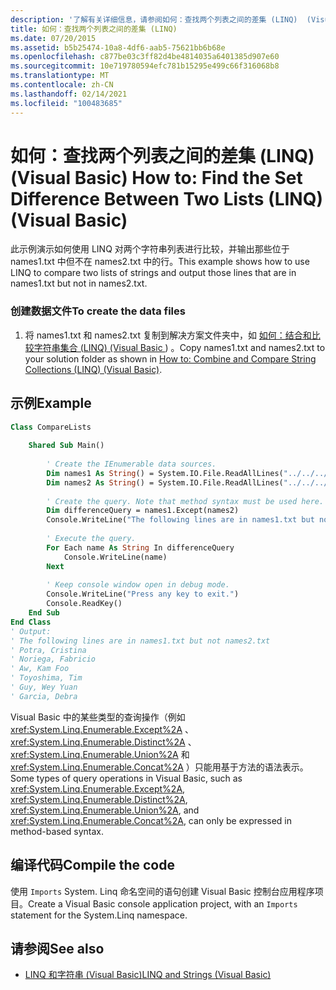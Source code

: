 ```yaml
---
description: '了解有关详细信息，请参阅如何：查找两个列表之间的差集 (LINQ)  (Visual Basic) '
title: 如何：查找两个列表之间的差集 (LINQ)
ms.date: 07/20/2015
ms.assetid: b5b25474-10a8-4df6-aab5-75621bb6b68e
ms.openlocfilehash: c877be03c3ff82d4be4814035a6401385d907e60
ms.sourcegitcommit: 10e719780594efc781b15295e499c66f316068b8
ms.translationtype: MT
ms.contentlocale: zh-CN
ms.lasthandoff: 02/14/2021
ms.locfileid: "100483685"
---
```

# <a name="how-to-find-the-set-difference-between-two-lists-linq-visual-basic"></a><span data-ttu-id="24e3e-103">如何：查找两个列表之间的差集 (LINQ)  (Visual Basic) </span><span class="sxs-lookup"><span data-stu-id="24e3e-103">How to: Find the Set Difference Between Two Lists (LINQ) (Visual Basic)</span></span>

<span data-ttu-id="24e3e-104">此示例演示如何使用 LINQ 对两个字符串列表进行比较，并输出那些位于 names1.txt 中但不在 names2.txt 中的行。</span><span class="sxs-lookup"><span data-stu-id="24e3e-104">This example shows how to use LINQ to compare two lists of strings and output those lines that are in names1.txt but not in names2.txt.</span></span>  
  
### <a name="to-create-the-data-files"></a><span data-ttu-id="24e3e-105">创建数据文件</span><span class="sxs-lookup"><span data-stu-id="24e3e-105">To create the data files</span></span>  
  
1. <span data-ttu-id="24e3e-106">将 names1.txt 和 names2.txt 复制到解决方案文件夹中，如 [如何：结合和比较字符串集合 (LINQ)  (Visual Basic ](how-to-combine-and-compare-string-collections-linq.md)) 。</span><span class="sxs-lookup"><span data-stu-id="24e3e-106">Copy names1.txt and names2.txt to your solution folder as shown in [How to: Combine and Compare String Collections (LINQ) (Visual Basic)](how-to-combine-and-compare-string-collections-linq.md).</span></span>  
  
## <a name="example"></a><span data-ttu-id="24e3e-107">示例</span><span class="sxs-lookup"><span data-stu-id="24e3e-107">Example</span></span>  
  
```vb  
Class CompareLists  
  
    Shared Sub Main()  
  
        ' Create the IEnumerable data sources.  
        Dim names1 As String() = System.IO.File.ReadAllLines("../../../names1.txt")  
        Dim names2 As String() = System.IO.File.ReadAllLines("../../../names2.txt")  
  
        ' Create the query. Note that method syntax must be used here.  
        Dim differenceQuery = names1.Except(names2)  
        Console.WriteLine("The following lines are in names1.txt but not names2.txt")  
  
        ' Execute the query.  
        For Each name As String In differenceQuery  
            Console.WriteLine(name)  
        Next  
  
        ' Keep console window open in debug mode.  
        Console.WriteLine("Press any key to exit.")  
        Console.ReadKey()  
    End Sub  
End Class  
' Output:  
' The following lines are in names1.txt but not names2.txt  
' Potra, Cristina  
' Noriega, Fabricio  
' Aw, Kam Foo  
' Toyoshima, Tim  
' Guy, Wey Yuan  
' Garcia, Debra  
```  
  
 <span data-ttu-id="24e3e-108">Visual Basic 中的某些类型的查询操作（例如 <xref:System.Linq.Enumerable.Except%2A> 、 <xref:System.Linq.Enumerable.Distinct%2A> 、 <xref:System.Linq.Enumerable.Union%2A> 和 <xref:System.Linq.Enumerable.Concat%2A> ）只能用基于方法的语法表示。</span><span class="sxs-lookup"><span data-stu-id="24e3e-108">Some types of query operations in Visual Basic, such as <xref:System.Linq.Enumerable.Except%2A>, <xref:System.Linq.Enumerable.Distinct%2A>, <xref:System.Linq.Enumerable.Union%2A>, and <xref:System.Linq.Enumerable.Concat%2A>, can only be expressed in method-based syntax.</span></span>  
  
## <a name="compile-the-code"></a><span data-ttu-id="24e3e-109">编译代码</span><span class="sxs-lookup"><span data-stu-id="24e3e-109">Compile the code</span></span>  

<span data-ttu-id="24e3e-110">使用 `Imports` System. Linq 命名空间的语句创建 Visual Basic 控制台应用程序项目。</span><span class="sxs-lookup"><span data-stu-id="24e3e-110">Create a Visual Basic console application project, with an `Imports` statement for the System.Linq namespace.</span></span>
  
## <a name="see-also"></a><span data-ttu-id="24e3e-111">请参阅</span><span class="sxs-lookup"><span data-stu-id="24e3e-111">See also</span></span>

- [<span data-ttu-id="24e3e-112">LINQ 和字符串 (Visual Basic)</span><span class="sxs-lookup"><span data-stu-id="24e3e-112">LINQ and Strings (Visual Basic)</span></span>](linq-and-strings.md)
